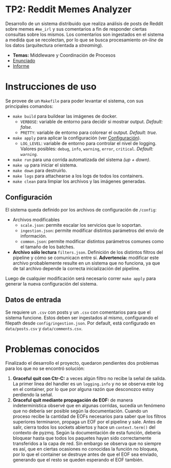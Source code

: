 # TP2: Reddit Memes Analyzer

Desarrollo de un sistema distribuido que realiza análisis de posts de Reddit sobre memes `#me_irl` y sus comentarios a fin de responder ciertas consultas sobre los mismos. Los comentarios son ingestados en el sistema a medida que se recolectan, por lo que se busca procesamiento _on-line_ de los datos (arquitectura orientada a _streaming_).

- **Temas:** Middleware y Coordinación de Procesos
- [Enunciado](./docs/Enunciado.pdf)
- [Informe](./docs/Informe.pdf)

# Instrucciones de uso

Se provee de un `Makefile` para poder levantar el sistema, con sus principales comandos:

- `make build` para buildear las imágenes de docker.
  - `VERBOSE`: variable de entorno para decidir si mostrar output. _Default: false._
  - `PRETTY`: variable de entorno para colorear el output. _Default: true._
- `make apply` para aplicar la configuración (ver [Configuración](#configuración)).
  - `LOG_LEVEL`: variable de entorno para controlar el nivel de logging. Valores posibles: `debug`, `info`, `warning`, `error`, `critical`. _Default: `warning`._
- `make run` para una corrida automatizada del sistema _(up + down)_.
- `make up` para iniciar el sistema.
- `make down` para destruirlo.
- `make logs` para attachearse a los logs de todos los containers.
- `make clean` para limpiar los archivos y las imágenes generadas.

## Configuración

El sistema queda definido por los archivos de configuración de `/config`:

- Archivos modificables
  - `scale.json`: permite escalar los servicios que lo soportan.
  - `ingestion.json`: permite modificar distintos parámetros del envío de información.
  - `common.json`: permite modificar distintos parámetros comunes como el tamaño de los batches.
- **Archivo sólo lectura** `filters.json`. Definición de los distintos filtros del pipeline y cómo se comunicacn entre sí. **Advertencia:** modificar este archivo probablemente resulte en un sistema que no funciona, ya que de tal archivo depende la correcta inicialización del pipeline.

Luego de cualquier modificación será necesario correr `make apply` para generar la nueva configuración del sistema.

## Datos de entrada

Se requiere un `.csv` con posts y un `.csv` con comentarios para que el sistema funcione. Estos deben ser ingestados al mismo, configurando el filepath desde `config/ingestion.json`. Por default, está configurado en `data/posts.csv` y `data/comments.csv`.

# Problemas conocidos

Finalizado el desarrollo el proyecto, quedaron pendientes dos problemas para los que no se encontró solución:

1. **Graceful quit con Ctr-C:** a veces algún filtro no recibe la señal de salida. La primer linea del handler es un `logging.info` y no se observa este log en el container, por lo que por alguna razón que desconozco estoy perdiendo la señal.
2. **Graceful quit mediante propagación de EOF:** de manera indeterminística observé que en algunas corridas, sucedía un fenómeno que no debería ser posible según la documentación. Cuando un proceso recibe la cantidad de EOFs necesarios para saber que los filtros superiores terminaron, propaga un EOF por el pipeline y sale. Antes de salir, cierra todos los sockets abiertos y hace un `context.term()` del contexto de pyzmq. Según la documentación de esta función, debería bloquear hasta que todos los paquetes hayan sido correctamente transferidos a la capa de red. Sin embargo se observa que no siempre es así, que en ciertas ocasiones no conocidas la función no bloquea, por lo que el container se destruye antes de que el EOF sea enviado, generando que el resto se queden esperando el EOF también.
